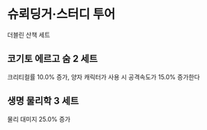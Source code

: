 # 슈뢰딩거·스터디 투어

더블린 산책 세트

## 코기토 에르고 숨 2 세트

크리티컬률 10.0% 증가, 양자 캐릭터가 사용 시 공격속도가 15.0% 증가한다

## 생명 물리학 3 세트

물리 대미지 25.0% 증가
